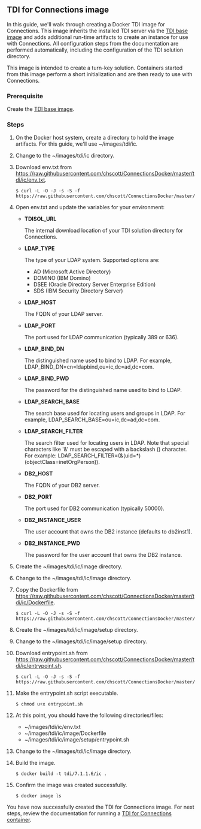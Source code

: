 ## TDI for Connections image

In this guide, we'll walk through creating a Docker TDI image for Connections. This image inherits the installed TDI server
via the [TDI base image](tdi_base.md) and adds additional run-time artifacts to create an instance for use with 
Connections. All configuration steps from the documentation are performed automatically, including the configuration of the
TDI solution directory.

This image is intended to create a turn-key solution. Containers started from this image perform a short initialization and
are then ready to use with Connections.

### Prerequisite

Create the [TDI base image](tdi_base.md).

### Steps

1. On the Docker host system, create a directory to hold the image artifacts. For this guide, we'll use ~/images/tdi/ic.

2. Change to the ~/images/tdi/ic directory.

3. Download env.txt from https://raw.githubusercontent.com/chscott/ConnectionsDocker/master/tdi/ic/env.txt.
   
   ```
   $ curl -L -O -J -s -S -f https://raw.githubusercontent.com/chscott/ConnectionsDocker/master/tdi/ic/env.txt
   ```
 
4. Open env.txt and update the variables for your environment:

   - **TDISOL_URL**
   
     The internal download location of your TDI solution directory for Connections.
   
   - **LDAP_TYPE**
   
     The type of your LDAP system. Supported options are:
     
     - AD (Microsoft Active Directory)
     - DOMINO (IBM Domino)
     - DSEE (Oracle Directory Server Enterprise Edition)
     - SDS (IBM Security Directory Server)
     
   - **LDAP_HOST**
   
     The FQDN of your LDAP server.
     
   - **LDAP_PORT**
   
     The port used for LDAP communication (typically 389 or 636).
     
   - **LDAP_BIND_DN**
     
     The distinguished name used to bind to LDAP. For example, LDAP_BIND_DN=cn=ldapbind,ou=ic,dc=ad,dc=com.
   
   - **LDAP_BIND_PWD**
     
     The password for the distinguished name used to bind to LDAP.
   
   - **LDAP_SEARCH_BASE**
     
     The search base used for locating users and groups in LDAP. For example, LDAP_SEARCH_BASE=ou=ic,dc=ad,dc=com.
   
   - **LDAP_SEARCH_FILTER**
     
     The search filter used for locating users in LDAP. Note that special characters like '&' must be escaped with a backslash (\) character. For example: LDAP_SEARCH_FILTER=(\&(uid=*)(objectClass=inetOrgPerson)).
   
   - **DB2_HOST**
     
     The FQDN of your DB2 server.
   
   - **DB2_PORT**
     
     The port used for DB2 communication (typically 50000).
   
   - **DB2_INSTANCE_USER**
     
     The user account that owns the DB2 instance (defaults to db2inst1).
   
   - **DB2_INSTANCE_PWD**
     
     The password for the user account that owns the DB2 instance.
   
5. Create the ~/images/tdi/ic/image directory.

6. Change to the ~/images/tdi/ic/image directory.
   
7. Copy the Dockerfile from https://raw.githubusercontent.com/chscott/ConnectionsDocker/master/tdi/ic/Dockerfile. 

   ```
   $ curl -L -O -J -s -S -f https://raw.githubusercontent.com/chscott/ConnectionsDocker/master/tdi/ic/Dockerfile
   ```  
   
8. Create the ~/images/tdi/ic/image/setup directory.
   
9. Change to the ~/images/tdi/ic/image/setup directory.
   
10. Download entrypoint.sh from https://raw.githubusercontent.com/chscott/ConnectionsDocker/master/tdi/ic/entrypoint.sh.

    ```
    $ curl -L -O -J -s -S -f https://raw.githubusercontent.com/chscott/ConnectionsDocker/master/tdi/ic/entrypoint.sh
    ```

11. Make the entrypoint.sh script executable.

    ```
    $ chmod u+x entrypoint.sh
    ```
   
12. At this point, you should have the following directories/files:

    - ~/images/tdi/ic/env.txt
    - ~/images/tdi/ic/image/Dockerfile
    - ~/images/tdi/ic/image/setup/entrypoint.sh
   
13. Change to the ~/images/tdi/ic/image directory.

14. Build the image.

    ```
    $ docker build -t tdi/7.1.1.6/ic .
    ```
    
15. Confirm the image was created successfully.

    ```
    $ docker image ls
    ```
    
You have now successfully created the TDI for Connections image. For next steps, review the documentation for running a 
[TDI for Connections container](../containers/tdi_ic.md).